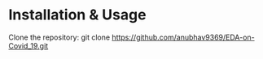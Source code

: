 # Installation & Usage

Clone the repository: 
git clone https://github.com/anubhav9369/EDA-on-Covid_19.git
